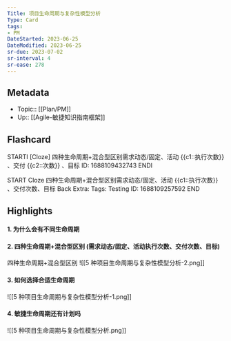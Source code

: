 ```yaml
---
Title: 项目生命周期与复杂性模型分析
Type: Card
tags: 
- PM
DateStarted: 2023-06-25
DateModified: 2023-06-25
sr-due: 2023-07-02
sr-interval: 4
sr-ease: 278
---
```

## Metadata
- Topic:: [[Plan/PM]]
- Up:: [[Agile-敏捷知识指南框架]]

## Flashcard
STARTI [Cloze] 四种生命周期+混合型区别需求动态/固定、活动 {{c1::执行次数}} 、交付 {{c2::次数}} 、目标 ID: 1688109432743 ENDI

START
Cloze
四种生命周期+混合型区别需求动态/固定、活动 {{c1::执行次数}} 、交付次数、目标
Back Extra: 
Tags: Testing
ID: 1688109257592
END

## Highlights
#### 1. 为什么会有不同生命周期
#### 2. 四种生命周期+混合型区别 (需求动态/固定、活动执行次数、交付次数、目标)
四种生命周期+混合型区别
![[5 种项目生命周期与复杂性模型分析-2.png]]

#### 3. 如何选择合适生命周期
![[5 种项目生命周期与复杂性模型分析-1.png]]
#### 4. 敏捷生命周期还有计划吗
![[5 种项目生命周期与复杂性模型分析.png]]
